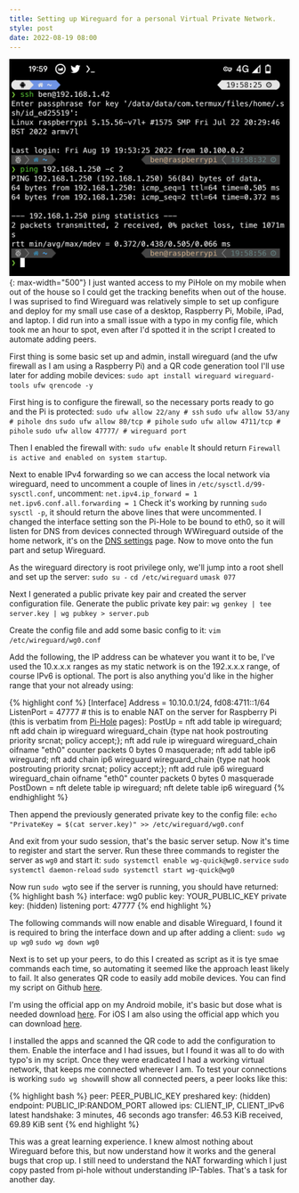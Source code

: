 ```yaml
---
title: Setting up Wireguard for a personal Virtual Private Network.
style: post
date: 2022-08-19 08:00
---
```

![The terminal on my mobile phone shown an ssh session to my home network over mobile using wireguard.](/assets/202208/pixelscreen-crop.png){: max-width="500"}
I just wanted access to my PiHole on my mobile when out of the house so I could get the tracking benefits when out of the house. I was suprised to find Wireguard was relatively simple to set up configure and deploy for my small use case of a desktop, Raspberry Pi, Mobile, iPad, and laptop.
I did run into a small issue with a typo in my config file, which took me an hour to spot, even after I'd spotted it in the script I created to automate adding peers.
<!--more-->
First thing is some basic set up and admin, install wireguard (and the ufw firewall as I am using a Raspberry Pi) and a QR code generation tool I'll use later for adding mobile devices:
`sudo apt install wireguard wireguard-tools ufw qrencode -y`

First hing is to configure the firewall, so the necessary ports ready to go and the Pi is protected:
`sudo ufw allow 22/any # ssh`
`sudo ufw allow 53/any # pihole dns`
`sudo ufw allow 80/tcp # pihole` 
`sudo ufw allow 4711/tcp # pihole` 
`sudo ufw allow 47777/ # wireguard port`

Then I enabled the firewall with:
`sudo ufw enable`
It should return `Firewall is active and enabled on system startup`.

Next to enable IPv4 forwarding so we can access the local network via wireguard, need to uncomment a couple of lines in `/etc/sysctl.d/99-sysctl.conf`, uncomment:
`net.ipv4.ip_forward = 1`
`net.ipv6.conf.all.forwarding = 1`
Check it's working by running `sudo sysctl -p`, it should return the above lines that were uncommented.
I changed the interface setting son the Pi-Hole to be bound to eth0, so it will listen for DNS from devices connected through WWireguard outside of the home network, it's on the [DNS settings][piholedns] page.
Now to move onto the fun part and setup Wireguard.

As the wireguard directory is root privilege only, we'll jump into a root shell and set up the server:
`sudo su -`
`cd /etc/wireguard`
`umask 077`

Next I generated a public private key pair and created the server configuration file.
Generate the public private key pair:
`wg genkey | tee server.key | wg pubkey > server.pub`

Create the config file and add some basic config to it:
`vim /etc/wireguard/wg0.conf`

Add the following, the IP address can be whatever you want it to be, I've used the 10.x.x.x ranges as my static network is on the 192.x.x.x range, of course IPv6 is optional. The port is also anything you'd like in the higher range that your not already using:

{% highlight conf %}
[Interface]
Address = 10.10.0.1/24, fd08:4711::1/64
ListenPort = 47777
\# this is to enable NAT on the server for Raspberry Pi (this is verbatim from [Pi-Hole][pihole] pages):
PostUp = nft add table ip wireguard; nft add chain ip wireguard wireguard_chain {type nat hook postrouting priority srcnat\; policy accept\;}; nft add rule ip wireguard wireguard_chain oifname "eth0" counter packets 0 bytes 0 masquerade; nft add table ip6 wireguard; nft add chain ip6 wireguard wireguard_chain {type nat hook postrouting priority srcnat\; policy accept\;}; nft add rule ip6 wireguard wireguard_chain oifname "eth0" counter packets 0 bytes 0 masquerade
PostDown = nft delete table ip wireguard; nft delete table ip6 wireguard
{% endhighlight %}

Then append the previously generated private key to the config file:
`echo "PrivateKey = $(cat server.key)" >> /etc/wireguard/wg0.conf`

And exit from your sudo session, that's the basic server setup. Now it's time to register and start the server. Run these three commands to register the server as `wg0` and start it:
`sudo systemctl enable wg-quick@wg0.service`
`sudo systemctl daemon-reload`
`sudo systemctl start wg-quick@wg0`

Now run `sudo wg`to see if the server is running, you should have returned:
{% highlight bash %}
interface: wg0
  public key: YOUR_PUBLIC_KEY
  private key: (hidden)
  listening port: 47777
{% end highlight %}

The following commands will now enable and disable Wireguard, I found it is required to bring the interface down and up after adding a client:
`sudo wg up wg0`
`sudo wg down wg0`

Next is to set up your peers, to do this I created as script as it is tye smae commands each time, so automating it seemed like the approach least likely to fail. It also generates QR code to easily add mobile devices. You can find my script on Github [here][script].

I'm using the official app on my Android mobile, it's basic but dose what is needed download [here][android].
For iOS I am also using the official app which you can download [here][ios].

I installed the apps and scanned the QR code to add the configuration to them. Enable the interface and I had issues, but I found it was all to do with typo's in my script. Once they were eradicated I had a working virtual network, that keeps me connected wherever I am.
To test your connections is working `sudo wg show`will show all connected peers, a peer looks like this:

{% highlight bash %}
peer: PEER_PUBLIC_KEY
  preshared key: (hidden)
  endpoint: PUBLIC_IP:RANDOM_PORT
  allowed ips: CLIENT_IP, CLIENT_IPv6
  latest handshake: 3 minutes, 46 seconds ago
  transfer: 46.53 KiB received, 69.89 KiB sent
{% end highlight %}

This was a great learning experience. I knew almost nothing about Wireguard before this, but now understand how it works and the general bugs that crop up. I still need to understand the NAT forwarding which I just copy pasted from pi-hole without understanding IP-Tables. That's a task for another day.

[script]: https://github.com/aircooledcafe/wireguard-peer-script/
[pihole]: https://docs.pi-hole.net/guides/vpn/wireguard/internal/
[android]: https://play.google.com/store/apps/details?id=com.wireguard.android
[ios]: https://apps.apple.com/us/app/wireguard/id1441195209
[piholedns]: http://pi.hole/admin/settings.php?tab=dns